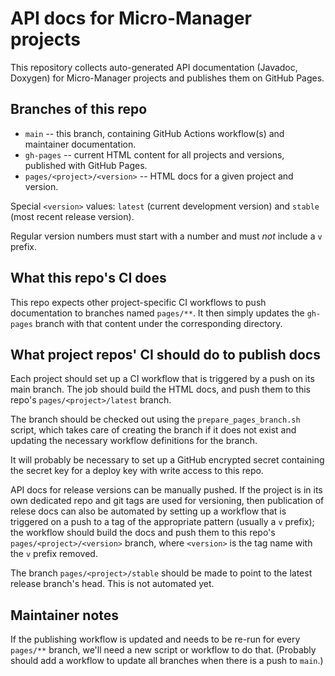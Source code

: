 # API docs for Micro-Manager projects

This repository collects auto-generated API documentation (Javadoc, Doxygen)
for Micro-Manager projects and publishes them on GitHub Pages.

## Branches of this repo

- `main` -- this branch, containing GitHub Actions workflow(s) and maintainer
  documentation.
- `gh-pages` -- current HTML content for all projects and versions, published
  with GitHub Pages.
- `pages/<project>/<version>` -- HTML docs for a given project and version.

Special `<version>` values: `latest` (current development version) and `stable`
(most recent release version).

Regular version numbers must start with a number and must _not_ include a `v`
prefix.

## What this repo's CI does

This repo expects other project-specific CI workflows to push documentation to
branches named `pages/**`. It then simply updates the `gh-pages` branch with
that content under the corresponding directory.

## What project repos' CI should do to publish docs

Each project should set up a CI workflow that is triggered by a push on its
main branch. The job should build the HTML docs, and push them to this repo's
`pages/<project>/latest` branch.

The branch should be checked out using the `prepare_pages_branch.sh` script,
which takes care of creating the branch if it does not exist and updating the
necessary workflow definitions for the branch.

It will probably be necessary to set up a GitHub encrypted secret containing
the secret key for a deploy key with write access to this repo.

API docs for release versions can be manually pushed. If the project is in its
own dedicated repo and git tags are used for versioning, then publication of
relese docs can also be automated by setting up a workflow that is triggered on
a push to a tag of the appropriate pattern (usually a `v` prefix); the workflow
should build the docs and push them to this repo's `pages/<project>/<version>`
branch, where `<version>` is the tag name with the `v` prefix removed.

The branch `pages/<project>/stable` should be made to point to the latest
release branch's head. This is not automated yet.

## Maintainer notes

If the publishing workflow is updated and needs to be re-run for every
`pages/**` branch, we'll need a new script or workflow to do that. (Probably
should add a workflow to update all branches when there is a push to `main`.)
